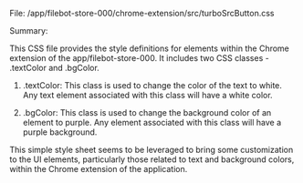 File: /app/filebot-store-000/chrome-extension/src/turboSrcButton.css

Summary:

This CSS file provides the style definitions for elements within the Chrome extension of the app/filebot-store-000. It includes two CSS classes - .textColor and .bgColor.

1. .textColor: This class is used to change the color of the text to white. Any text element associated with this class will have a white color.

2. .bgColor: This class is used to change the background color of an element to purple. Any element associated with this class will have a purple background. 

This simple style sheet seems to be leveraged to bring some customization to the UI elements, particularly those related to text and background colors, within the Chrome extension of the application.